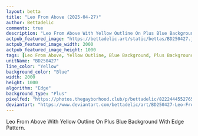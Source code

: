```yaml
---
layout: betta
title: "Leo From Above (2025-04-27)"
author: Bettadelic
comments: true
description: "Leo From Above With Yellow Outline On Plus Blue Background With Edge Pattern."
actpub_featured_image: "https://bettadelic.art/static/bettas/BD250427.jpg"
actpub_featured_image_width: 2000
actpub_featured_image_height: 1000
tags: [Leo From Above, Yellow Outline, Blue Background, Plus Background Pattern, Edge Pattern, April 2025]
unitName: "BD250427"
line_color: "Yellow"
background_color: "Blue"
width: 2000
height: 1000
algorithm: "Edge"
background_type: "Plus"
pixelfed: "https://photos.thegayborhood.club/p/bettadelic/822244455276598693"
deviantart: "https://www.deviantart.com/bettadelic/art/BD250427-Leo-From-Above-2025-04-27-1188228348"
---
```


Leo From Above With Yellow Outline On Plus Blue Background With Edge Pattern.
